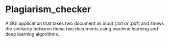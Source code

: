 # Plagiarism_checker
A GUI application that takes two document as input (.txt or .pdf) and shows the similarity between these two documents using machine learning and deep learning algorithms.
